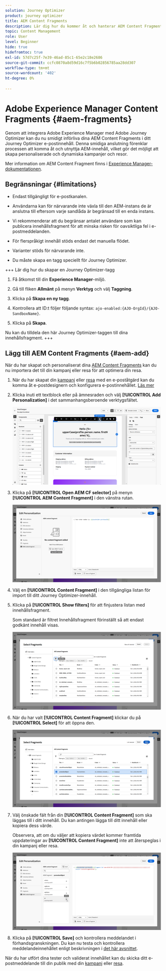 ```yaml
---
solution: Journey Optimizer
product: journey optimizer
title: AEM Content Fragments
description: Lär dig hur du kommer åt och hanterar AEM Content Fragments
topic: Content Management
role: User
level: Beginner
hide: true
hidefromtoc: true
exl-id: 57d7c25f-7e39-46ad-85c1-65e2c18e2686
source-git-commit: ccfc0870a8d59d16c7f5b6b02856785aa28dd307
workflow-type: tm+mt
source-wordcount: '402'
ht-degree: 0%

---
```


# Adobe Experience Manager Content Fragments {#aem-fragments}

Genom att integrera Adobe Experience Manager med Adobe Journey Optimizer kan du nu smidigt införliva dina AEM Content Fragments i ditt Journey Optimizer e-postinnehåll. Denna smidiga anslutning förenklar processen att komma åt och utnyttja AEM-innehåll, vilket gör det möjligt att skapa personaliserade och dynamiska kampanjer och resor.

Mer information om AEM Content Fragment finns i [Experience Manager-dokumentationen](https://experienceleague.adobe.com/en/docs/experience-manager-cloud-service/content/sites/authoring/fragments/content-fragments).

## Begränsningar {#limitations}

* Endast tillgängligt för e-postkanalen.

* Användarna kan för närvarande inte växla till den AEM-instans de är anslutna till eftersom varje sandlåda är begränsad till en enda instans.

* Vi rekommenderar att du begränsar antalet användare som kan publicera innehållsfragment för att minska risken för oavsiktliga fel i e-postmeddelanden.

* För flerspråkigt innehåll stöds endast det manuella flödet.

* Varianter stöds för närvarande inte.

* Du måste skapa en tagg speciellt för Journey Optimizer.

+++ Lär dig hur du skapar en Journey Optimizer-tagg

   1. Få åtkomst till din **Experience Manager**-miljö.

   1. Gå till fliken **Allmänt** på menyn **Verktyg** och välj **Taggning**.

   1. Klicka på **Skapa en ny tagg**.

   1. Kontrollera att ID:t följer följande syntax: `ajo-enabled:{AJO-OrgId}/{AJO-SandboxName}`.

   1. Klicka på **Skapa**.

  Nu kan du tilldela den här Journey Optimizer-taggen till dina innehållsfragment.
+++

## Lägg till AEM Content Fragments {#aem-add}

När du har skapat och personaliserat dina [AEM Content Fragments](https://experienceleague.adobe.com/en/docs/experience-manager-cloud-service/content/sites/authoring/fragments/content-fragments) kan du nu importera det till din kampanj eller resa för att optimera din resa.

1. När du har skapat din [kampanj](../email/create-email.md) eller [resa](../email/create-email.md) med en e-poståtgärd kan du komma åt e-postdesignern och konfigurera e-postinnehållet. [Läs mer](../email/get-started-email-design.md)

1. Klicka inuti ett textblock eller på ämnesraden och välj **[!UICONTROL Add Personalization]** i det sammanhangsberoende verktygsfältet.

   ![](assets/aem_campaign_2.png)

1. Klicka på **[!UICONTROL Open AEM CF selector]** på menyn **[!UICONTROL AEM Content Fragment]** i den vänstra rutan.

   ![](assets/aem_campaign_3.png)

1. Välj en **[!UICONTROL Content Fragment]** i den tillgängliga listan för import till ditt Journey Optimizer-innehåll.

1. Klicka på **[!UICONTROL Show filters]** för att finjustera listan med innehållsfragment.

   Som standard är filtret Innehållsfragment förinställt så att endast godkänt innehåll visas.

   ![](assets/aem_campaign_4.png)

1. När du har valt **[!UICONTROL Content Fragment]** klickar du på **[!UICONTROL Select]** för att öppna den.

   ![](assets/aem_campaign_5.png)

1. Välj önskade fält från din **[!UICONTROL Content Fragment]** som ska läggas till i ditt innehåll. Du kan antingen lägga till ditt innehåll eller kopiera dess värde.

   Observera, att om du väljer att kopiera värdet kommer framtida uppdateringar av **[!UICONTROL Content Fragment]** inte att återspeglas i din kampanj eller resa.

   ![](assets/aem_campaign_6.png)

1. Klicka på **[!UICONTROL Save]** och kontrollera meddelandet i förhandsgranskningen. Du kan nu testa och kontrollera meddelandeinnehållet enligt beskrivningen i [det här avsnittet](../content-management/preview.md).

När du har utfört dina tester och validerat innehållet kan du skicka ditt e-postmeddelande till din publik med din [kampanj](../campaigns/review-activate-campaign.md) eller [resa](../building-journeys/publishing-the-journey.md).
